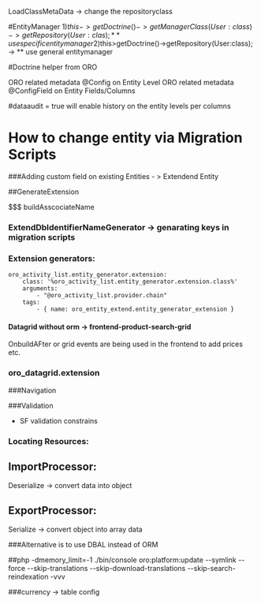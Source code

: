 LoadClassMetaData -> change the repositoryclass

#EntityManager
1)$this->getDoctrine()->getManagerClass(User:class)->getRepository(User:clas); ** use specific entity manager
2)$this>getDoctrine()->getRepository(User:class); -> ** use general entitymanager

#Doctrine helper from ORO

ORO related metadata @Config on Entity Level
ORO related metadata @ConfigField on Entity Fields/Columns

#dataaudit = true will enable history on the entity levels per columns

# How to change entity via Migration Scripts


###Adding custom field on existing Entities - > Extendend Entity


##GenerateExtension  


$$$ buildAsscociateName

### ExtendDbIdentifierNameGenerator -> genarating keys in migration scripts

### Extension generators:
    oro_activity_list.entity_generator.extension:
        class: '%oro_activity_list.entity_generator.extension.class%'
        arguments:
            - "@oro_activity_list.provider.chain"
        tags:
            - { name: oro_entity_extend.entity_generator_extension }
            
#### Datagrid without orm -> frontend-product-search-grid
OnbuildAFter or grid events are being used in the frontend to add prices etc.

### oro_datagrid.extension         


###Navigation


###Validation
- SF validation constrains   



### Locating Resources:


## ImportProcessor:

Deserialize -> convert data into object

## ExportProcessor:

Serialize -> convert object into array data


###Alternative is to use DBAL instead of ORM



##php -dmemory_limit=-1 ./bin/console oro:platform:update --symlink --force --skip-translations --skip-download-translations --skip-search-reindexation  -vvv


###currency -> table config